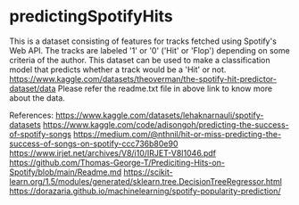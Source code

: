 # predictingSpotifyHits

This is a dataset consisting of features for tracks fetched using Spotify's Web API. The tracks are labeled '1' or '0' ('Hit' or 'Flop') depending on some criteria of the author.
This dataset can be used to make a classification model that predicts whether a track would be a 'Hit' or not.
https://www.kaggle.com/datasets/theoverman/the-spotify-hit-predictor-dataset/data
Please refer the readme.txt file in above link to know more about the data.

References:
https://www.kaggle.com/datasets/lehaknarnauli/spotify-datasets
https://www.kaggle.com/code/adisongoh/predicting-the-success-of-spotify-songs
https://medium.com/@nthnil/hit-or-miss-predicting-the-success-of-songs-on-spotify-ccc736b80e90
https://www.irjet.net/archives/V8/i10/IRJET-V8I1046.pdf
https://github.com/Thomas-George-T/Prediciting-Hits-on-Spotify/blob/main/Readme.md
https://scikit-learn.org/1.5/modules/generated/sklearn.tree.DecisionTreeRegressor.html
https://dorazaria.github.io/machinelearning/spotify-popularity-prediction/
